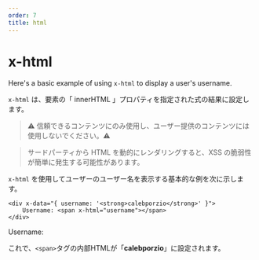 ```yaml
---
order: 7
title: html
---
```


# x-html

<!-- `x-html` sets the "innerHTML" property of an element to the result of a given expression. -->

<!-- > ⚠️ Only use on trusted content and never on user-provided content. ⚠️ -->
<!-- > Dynamically rendering HTML from third parties can easily lead to XSS vulnerabilities. -->

Here's a basic example of using `x-html` to display a user's username.

`x-html` は、要素の「 innerHTML 」プロパティを指定された式の結果に設定します。

> ⚠️ 信頼できるコンテンツにのみ使用し、ユーザー提供のコンテンツには使用しないでください。⚠️

> サードパーティから HTML を動的にレンダリングすると、XSS の脆弱性が簡単に発生する可能性があります。

`x-html` を使用してユーザーのユーザー名を表示する基本的な例を次に示します。

```alpine
<div x-data="{ username: '<strong>calebporzio</strong>' }">
    Username: <span x-html="username"></span>
</div>
```

<!-- START_VERBATIM -->
<div class="demo">
    <div x-data="{ username: '<strong>calebporzio</strong>' }">
        Username: <span x-html="username"></span>
    </div>
</div>
<!-- END_VERBATIM -->

<!-- Now the `<span>` tag's inner HTML will be set to "<strong>calebporzio</strong>". -->

これで、`<span>`タグの内部HTMLが「<strong>calebporzio</strong>」に設定されます。
